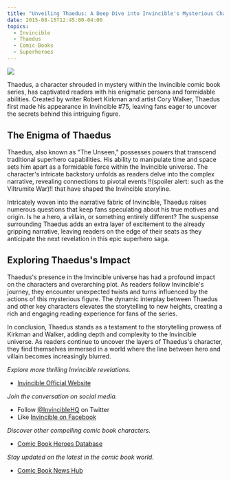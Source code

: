 ```yaml
---
title: "Unveiling Thaedus: A Deep Dive into Invincible's Mysterious Character"
date: 2015-08-15T12:45:00-04:00
topics:
  - Invincible
  - Thaedus
  - Comic Books
  - Superheroes
---
```


![](/media/thaedus-from-invincible.png)

Thaedus, a character shrouded in mystery within the Invincible comic book series, has captivated readers with his enigmatic persona and formidable abilities. Created by writer Robert Kirkman and artist Cory Walker, Thaedus first made his appearance in Invincible #75, leaving fans eager to uncover the secrets behind this intriguing figure.

## The Enigma of Thaedus

Thaedus, also known as "The Unseen," possesses powers that transcend traditional superhero capabilities. His ability to manipulate time and space sets him apart as a formidable force within the Invincible universe. The character's intricate backstory unfolds as readers delve into the complex narrative, revealing connections to pivotal events !!(spoiler alert: such as the Viltrumite War)!! that have shaped the Invincible storyline.

Intricately woven into the narrative fabric of Invincible, Thaedus raises numerous questions that keep fans speculating about his true motives and origin. Is he a hero, a villain, or something entirely different? The suspense surrounding Thaedus adds an extra layer of excitement to the already gripping narrative, leaving readers on the edge of their seats as they anticipate the next revelation in this epic superhero saga.

<!--more-->

## Exploring Thaedus's Impact

Thaedus's presence in the Invincible universe has had a profound impact on the characters and overarching plot. As readers follow Invincible's journey, they encounter unexpected twists and turns influenced by the actions of this mysterious figure. The dynamic interplay between Thaedus and other key characters elevates the storytelling to new heights, creating a rich and engaging reading experience for fans of the series.

In conclusion, Thaedus stands as a testament to the storytelling prowess of Kirkman and Walker, adding depth and complexity to the Invincible universe. As readers continue to uncover the layers of Thaedus's character, they find themselves immersed in a world where the line between hero and villain becomes increasingly blurred.

*Explore more thrilling Invincible revelations.*
- [Invincible Official Website](https://www.skybound.com/invincible/)

*Join the conversation on social media.*
- Follow [@InvincibleHQ](https://twitter.com/InvincibleHQ) on Twitter
- Like [Invincible on Facebook](https://www.facebook.com/InvincibleHQ)

*Discover other compelling comic book characters.*
- [Comic Book Heroes Database](https://www.heroesdb.com/)

*Stay updated on the latest in the comic book world.*
- [Comic Book News Hub](https://www.comicbooknewshub.com/)
